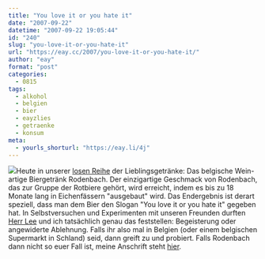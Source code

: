 ```yaml
---
title: "You love it or you hate it"
date: "2007-09-22"
datetime: "2007-09-22 19:05:44"
id: "240"
slug: "you-love-it-or-you-hate-it"
url: "https://eay.cc/2007/you-love-it-or-you-hate-it/"
author: "eay"
format: "post"
categories:
  - 0815
tags:
  - alkohol
  - belgien
  - bier
  - eayzlies
  - getraenke
  - konsum
meta:
  - yourls_shorturl: "https://eay.li/4j"
---
```


![](/uploads/2007/rodenbach.jpg)Heute in unserer [losen Reihe](//eay.cc/2007/ich-hype-hohes-c/) der Lieblingsgetränke: Das belgische Wein-artige Biergetränk Rodenbach. Der einzigartige Geschmack von Rodenbach, das zur Gruppe der Rotbiere gehört, wird erreicht, indem es bis zu 18 Monate lang in Eichenfässern "ausgebaut" wird. Das Endergebnis ist derart speziell, dass man dem Bier den Slogan "You love it or you hate it" gegeben hat. In Selbstversuchen und Experimenten mit unseren Freunden durften [Herr Lee](http://eay.cc/artikel/writingforce/) und ich tatsächlich genau das feststellen: Begeisterung oder angewiderte Ablehnung. Falls ihr also mal in Belgien (oder einem belgischen Supermarkt in Schland) seid, dann greift zu und probiert. Falls Rodenbach dann nicht so euer Fall ist, meine Anschrift steht [hier](http://eay.cc/about/).
